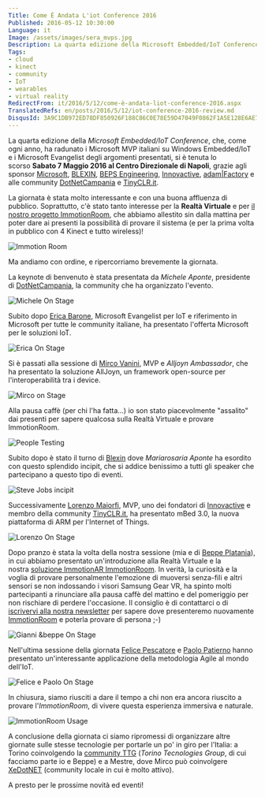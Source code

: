 ```yaml
---
Title: Come È Andata L'iot Conference 2016
Published: 2016-05-12 10:30:00
Language: it
Image: /assets/images/sera_mvps.jpg
Description: La quarta edizione della Microsoft Embedded/IoT Conference , che, come ogni anno, ha radunato i Microsoft MVP italiani su Windows Embedded/IoT e i Microsoft Evangelist degli argomenti presentati, si è tenuta lo scorso Sabato 7 Maggio 2016 al Centro Direzionale di Napoli , grazie agli sponsor Microsoft , BLEXIN , BEPS Engineering , Innovactive , adam|Factory e alle community DotNetCampania e TinyCLR.it . La giornata è stata molto interessante e con una buona affluenza di pubblico. Soprattuto, c'è stato tanto interesse per la Realtà Virtuale e per il nostro progetto ImmotionRoom , che abbiamo allestito sin dalla mattina per poter dare ai presenti la possibilità di provare il sistema (e per la prima volta in pubblico con 4 Kinect e tutto wireless)!
Tags:
- cloud
- kinect
- community
- IoT
- wearables
- virtual reality
RedirectFrom: it/2016/5/12/come-è-andata-liot-conference-2016.aspx
TranslatedRefs: en/posts/2016/5/12/iot-conference-2016-review.md
DisqusId: 3A9C1DB972ED78DF850926F188C86C0E78E59D47049F0862F1A5E128E6AE7726
---
```

La quarta edizione della *Microsoft Embedded/IoT Conference*, che, come ogni anno, ha radunato i Microsoft MVP italiani su Windows Embedded/IoT e i Microsoft Evangelist degli argomenti presentati, si è tenuta lo scorso **Sabato 7 Maggio 2016 al Centro Direzionale di Napoli**, grazie agli sponsor <a href="http://www.microsoft.com/it-it/default.aspx" target="_blank">Microsoft</a>, <a href="http://www.blexin.com/" target="_blank">BLEXIN</a>, <a href="http://www.bepseng.it/" target="_blank">BEPS Engineering</a>, <a href="http://www.innovactive.it/" target="_blank">Innovactive</a>, <a href="http://www.adamfactory.com/" target="_blank">adam|Factory</a> e alle community <a href="http://www.dotnetcampania.org/" target="_blank">DotNetCampania</a> e <a href="http://www.tinyclr.it/" target="_blank">TinyCLR.it</a>.

La giornata è stata molto interessante e con una buona affluenza di pubblico. Soprattutto, c'è stato tanto interesse per la **Realtà Virtuale** e per <a href="http://www.immotionar.com/it/servizi/immotionroom-immersione-in-spazi-virtuali/" target="_blank">il nostro progetto ImmotionRoom</a>, che abbiamo allestito sin dalla mattina per poter dare ai presenti la possibilità di provare il sistema (e per la prima volta in pubblico con 4 Kinect e tutto wireless)!

![Immotion Room](/assets/images/immotionroom_system3.jpg)

Ma andiamo con ordine, e ripercorriamo brevemente la giornata.

La keynote di benvenuto è stata presentata da *Michele Aponte*, presidente di <a href="http://www.dotnetcampania.org/" target="_blank">DotNetCampania</a>, la community che ha organizzato l'evento.

![Michele On Stage](/assets/images/2-michele_on_stage.jpg)

Subito dopo <a href="http://www.dotnetcampania.org/Speakers/Speaker/a01d3243-ce16-4259-9941-fb5e3de30119?speakerId=7680a55e-62be-4f80-8354-ca20801fda29" target="_blank">Erica Barone</a>, Microsoft Evangelist per IoT e riferimento in Microsoft per tutte le community italiane, ha presentato l'offerta Microsoft per le soluzioni IoT.

![Erica On Stage](/assets/images/3-erica_on_stage.jpg)

Si è passati alla sessione di <a href="http://www.dotnetcampania.org/Speakers/Speaker/a01d3243-ce16-4259-9941-fb5e3de30119?speakerId=e05c3aad-c19b-4bd8-8d2e-cd6badc7f71b" target="_blank">Mirco Vanini</a>, MVP e *Alljoyn Ambassador*, che ha presentato la soluzione AllJoyn, un framework open-source per l'interoperabilità tra i device.

![Mirco on Stage](/assets/images/4-mirco_on_stage.jpg)

Alla pausa caffè (per chi l'ha fatta...) io son stato piacevolmente "assalito" dai presenti per sapere qualcosa sulla Realtà Virtuale e provare ImmotionRoom.

![People Testing](/assets/images/beppe_wp_20160507_11_33_31_pro.jpg)

Subito dopo è stato il turno di <a href="http://www.blexin.com/" target="_blank">Blexin</a> dove *Mariarosaria Aponte* ha esordito con questo splendido incipit, che si addice benissimo a tutti gli speaker che partecipano a questo tipo di eventi.

![Steve Jobs incipit](/assets/images/5-mariarosaria_on_stage.jpg)

Successivamente <a href="http://www.dotnetcampania.org/Speakers/Speaker/a01d3243-ce16-4259-9941-fb5e3de30119?speakerId=d1aaca3e-bb6d-454d-9ffe-1d4aa4c083da" target="_blank">Lorenzo Maiorfi</a>, MVP, uno dei fondatori di <a href="http://www.innovactive.it/" target="_blank">Innovactive</a> e membro della community <a href="http://www.tinyclr.it/" target="_blank">TinyCLR.it</a>, ha presentato mBed 3.0, la nuova piattaforma di ARM per l'Internet of Things.

![Lorenzo On Stage](/assets/images/6-lorenzo_on_stage.jpg)

Dopo pranzo è stata la volta della nostra sessione (mia e di <a href="http://beppeplatania.com/it/" target="_blank">Beppe Platania</a>), in cui abbiamo presentato un'introduzione alla Realtà Virtuale e la nostra <a href="http://www.immotionar.com/it/servizi/immotionroom-immersione-in-spazi-virtuali/" target="_blank">soluzione ImmotionAR ImmotionRoom</a>. In verità, la curiosità e la voglia di provare personalmente l'emozione di muoversi senza-fili e altri sensori se non indossando i visori Samsung Gear VR, ha spinto molti partecipanti a rinunciare alla pausa caffè del mattino e del pomeriggio per non rischiare di perdere l'occasione. Il consiglio è di contattarci o di <a href="https://immotionar.us10.list-manage.com/subscribe?u=2368f606f7c71fc7ca929d1d6&id=a36b967061" target="_blank">iscrivervi alla nostra newsletter</a> per sapere dove presenteremo nuovamente <a href="http://www.immotionar.com/it/servizi/immotionroom-immersione-in-spazi-virtuali/" target="_blank">ImmotionRoom</a> e poterla provare di persona ;-)

![Gianni &beppe On Stage](/assets/images/8-gianni_beppe_on_stage-1.jpg)

Nell'ultima sessione della giornata <a href="http://www.dotnetcampania.org/Speakers/Speaker/a01d3243-ce16-4259-9941-fb5e3de30119?speakerId=e90f4673-b105-4664-b7fa-060f27c68c43" target="_blank">Felice Pescatore</a> e <a href="http://www.dotnetcampania.org/Speakers/Speaker/a01d3243-ce16-4259-9941-fb5e3de30119?speakerId=f88f56ee-16d0-456a-b077-2b331ed17253" target="_blank">Paolo Patierno</a> hanno presentato un'interessante applicazione della metodologia Agile al mondo dell'IoT.

![Felice e Paolo On Stage](/assets/images/9-felice_e_paolo_on_stage.jpg)

In chiusura, siamo riusciti a dare il tempo a chi non era ancora riuscito a provare l'*ImmotionRoom*, di vivere questa esperienza immersiva e naturale.

![ImmotionRoom Usage](/assets/images/immotionroom_system2.jpg)

A conclusione della giornata ci siamo ripromessi di organizzare altre giornate sulle stesse tecnologie per portarle un po' in giro per l'Italia: a Torino coinvolgendo la <a href="http://www.torinotechnologiesgroup.it/Home.aspx" target="_blank">community TTG</a> (*Torino Tecnologies Group*, di cui facciamo parte io e Beppe) e a Mestre, dove Mirco può coinvolgere <a href="http://www.xedotnet.org/" target="_blank">XeDotNET</a> (community locale in cui è molto attivo).

A presto per le prossime novità ed eventi!